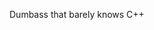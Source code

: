 Dumbass that barely knows C++

<!---
barn-advisor/barn-advisor is a ✨ special ✨ repository because its `README.md` (this file) appears on your GitHub profile.
You can click the Preview link to take a look at your changes.
--->
